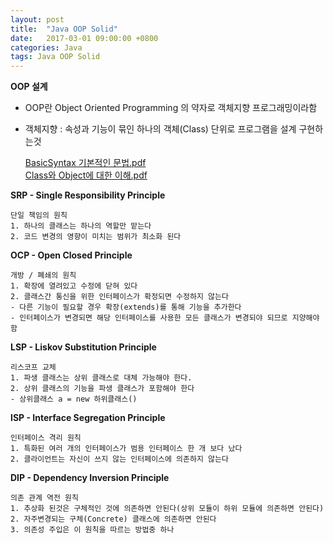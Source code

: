 ```yaml
---
layout: post
title:  "Java OOP Solid"
date:   2017-03-01 09:00:00 +0800
categories: Java
tags: Java OOP Solid
---
```

**OOP 설계**  
- OOP란 Object Oriented Programming 의 약자로 객체지향 프로그래밍이라함
- 객체지향 : 속성과 기능이 묶인 하나의 객체(Class) 단위로 프로그램을 설계 구현하는것

	[BasicSyntax 기본적인 문법.pdf]( https://github.com/mnisdh/Android/tree/master/java/Solid/pdf/002_01_BasicSyntax기본적인문법.pdf)  
	[Class와 Object에 대한 이해.pdf](https://github.com/mnisdh/Android/tree/master/java/Solid/pdf/004_Class와Object에대한이해.pdf)


**SRP - Single Responsibility Principle**  

	단일 책임의 원칙  
	1. 하나의 클래스는 하나의 역할만 맡는다  
	2. 코드 변경의 영향이 미치는 범위가 최소화 된다  


**OCP - Open Closed Principle**  

	개방 / 폐쇄의 원칙
	1. 확장에 열려있고 수정에 닫혀 있다
	2. 클래스간 통신을 위한 인터페이스가 확정되면 수정하지 않는다
 	- 다른 기능이 필요할 경우 확장(extends)를 통해 기능을 추가한다
	- 인터페이스가 변경되면 해당 인터페이스를 사용한 모든 클래스가 변경되야 되므로 지양해야함


**LSP - Liskov Substitution Principle**  

	리스코프 교체
	1. 파생 클래스는 상위 클래스로 대체 가능해야 한다.
	2. 상위 클래스의 기능을 파생 클래스가 포함해야 한다
	- 상위클래스 a = new 하위클래스()


**ISP - Interface Segregation Principle**  

	인터페이스 격리 원칙
	1. 특화된 여러 개의 인터페이스가 범용 인터페이스 한 개 보다 났다
	2. 클라이언트는 자신이 쓰지 않는 인터페이스에 의존하지 않는다


**DIP - Dependency Inversion Principle**  

	의존 관계 역전 원칙
	1. 추상화 된것은 구체적인 것에 의존하면 안된다(상위 모듈이 하위 모듈에 의존하면 안된다)
	2. 자주변경되는 구체(Concrete) 클래스에 의존하면 안된다
	3. 의존성 주입은 이 원칙을 따르는 방법중 하나